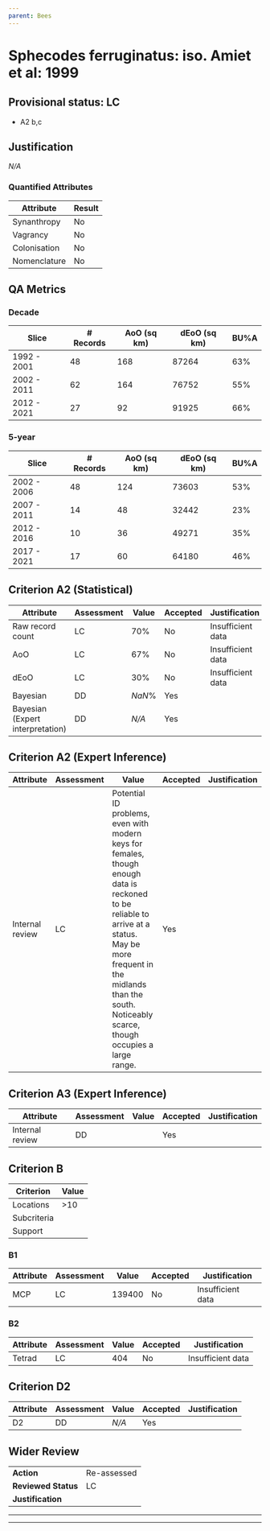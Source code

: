 ```yaml
---
parent: Bees
---
```

# Sphecodes ferruginatus: iso. Amiet et al: 1999
## Provisional status: LC
- A2 b,c

## Justification
*N/A*
### Quantified Attributes
|Attribute|Result|
|---|---|
|Synanthropy|No|
|Vagrancy|No|
|Colonisation|No|
|Nomenclature|No|
## QA Metrics
### Decade
| Slice | # Records | AoO (sq km) | dEoO (sq km) |BU%A |
|---|---|---|---|---|
|1992 - 2001|48|168|87264|63%|
|2002 - 2011|62|164|76752|55%|
|2012 - 2021|27|92|91925|66%|
### 5-year
| Slice | # Records | AoO (sq km) | dEoO (sq km) |BU%A |
|---|---|---|---|---|
|2002 - 2006|48|124|73603|53%|
|2007 - 2011|14|48|32442|23%|
|2012 - 2016|10|36|49271|35%|
|2017 - 2021|17|60|64180|46%|
## Criterion A2 (Statistical)
|Attribute|Assessment|Value|Accepted|Justification
|---|---|---|---|---|
|Raw record count|LC|70%|No|Insufficient data|
|AoO|LC|67%|No|Insufficient data|
|dEoO|LC|30%|No|Insufficient data|
|Bayesian|DD|*NaN*%|Yes||
|Bayesian (Expert interpretation)|DD|*N/A*|Yes||
## Criterion A2 (Expert Inference)
|Attribute|Assessment|Value|Accepted|Justification
|---|---|---|---|---|
|Internal review|LC|Potential ID problems, even with modern keys for females, though enough data is reckoned to be reliable to arrive at a status. May be more frequent in the midlands than the south. Noticeably scarce, though occupies a large range.|Yes||
## Criterion A3 (Expert Inference)
|Attribute|Assessment|Value|Accepted|Justification
|---|---|---|---|---|
|Internal review|DD||Yes||
## Criterion B
|Criterion| Value|
|---|---|
|Locations|>10|
|Subcriteria||
|Support||
### B1
|Attribute|Assessment|Value|Accepted|Justification
|---|---|---|---|---|
|MCP|LC|139400|No|Insufficient data|
### B2
|Attribute|Assessment|Value|Accepted|Justification
|---|---|---|---|---|
|Tetrad|LC|404|No|Insufficient data|
## Criterion D2
|Attribute|Assessment|Value|Accepted|Justification
|---|---|---|---|---|
|D2|DD|*N/A*|Yes||
## Wider Review
|  |  |
|---|---|
|**Action**|Re-assessed|
|**Reviewed Status**|LC|
|**Justification**||
---
 ---
 <br><br>
 
